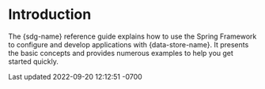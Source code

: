 <div id="header">

# Introduction

</div>

<div id="content">

<div class="paragraph">

The {sdg-name} reference guide explains how to use the Spring Framework
to configure and develop applications with {data-store-name}. It
presents the basic concepts and provides numerous examples to help you
get started quickly.

</div>

</div>

<div id="footer">

<div id="footer-text">

Last updated 2022-09-20 12:12:51 -0700

</div>

</div>
